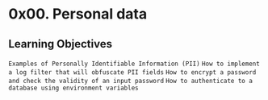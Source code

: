 # 0x00. Personal data

## Learning Objectives

`Examples of Personally Identifiable Information (PII)`
`How to implement a log filter that will obfuscate PII fields`
`How to encrypt a password and check the validity of an input password`
`How to authenticate to a database using environment variables`
